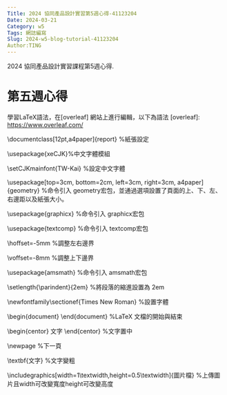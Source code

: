 ```yaml
---
Title: 2024 協同產品設計實習第5週心得-41123204
Date: 2024-03-21
Category: w5
Tags: 網誌編寫
Slug: 2024-w5-blog-tutorial-41123204
Author:TING 
---
```


2024 協同產品設計實習課程第5週心得.

<!-- PELICAN_END_SUMMARY -->

# 第五週心得
學習LaTeX語法，在[overleaf] 網站上進行編輯，以下為語法
[overleaf]: https://www.overleaf.com/

\documentclass[12pt,a4paper]{report} %紙張設定

\usepackage{xeCJK}%中文字體模組

\setCJKmainfont{TW-Kai} %設定中文字體

\usepackage[top=3cm, bottom=2cm, left=3cm, right=3cm, a4paper]{geometry} %命令引入 geometry宏包，並通過選項設置了頁面的上、下、左、右邊距以及紙張大小。

\usepackage{graphicx} %命令引入 graphicx宏包

\usepackage{textcomp} %命令引入 textcomp宏包

\hoffset=-5mm %調整左右邊界

\voffset=-8mm %調整上下邊界

\usepackage{amsmath} %命令引入 amsmath宏包

\setlength{\parindent}{2em} %將段落的縮進設置為 2em

\newfontfamily\sectionef{Times New Roman} %設置字體

\begin{document} 
\end{document} %LaTeX 文檔的開始與結束

\begin{centor} 
文字
\end{centor} %文字置中

\newpage %下一頁

\textbf{文字} %文字變粗

\includegraphics[width=1\textwidth,height=0.5\textwidth]{圖片檔} %上傳圖片且width可改變寬度height可改變高度

